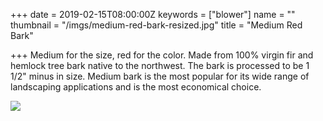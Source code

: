 +++
date = 2019-02-15T08:00:00Z
keywords = ["blower"]
name = ""
thumbnail = "/imgs/medium-red-bark-resized.jpg"
title = "Medium Red Bark"

+++
Medium for the size, red for the color. Made from 100% virgin fir and hemlock tree bark native to the northwest. The bark is processed to be 1 1/2" minus in size.  Medium bark is the most popular for its wide range of landscaping applications and is the most economical choice.

![](/imgs/medium-red-bark-resized.jpg)